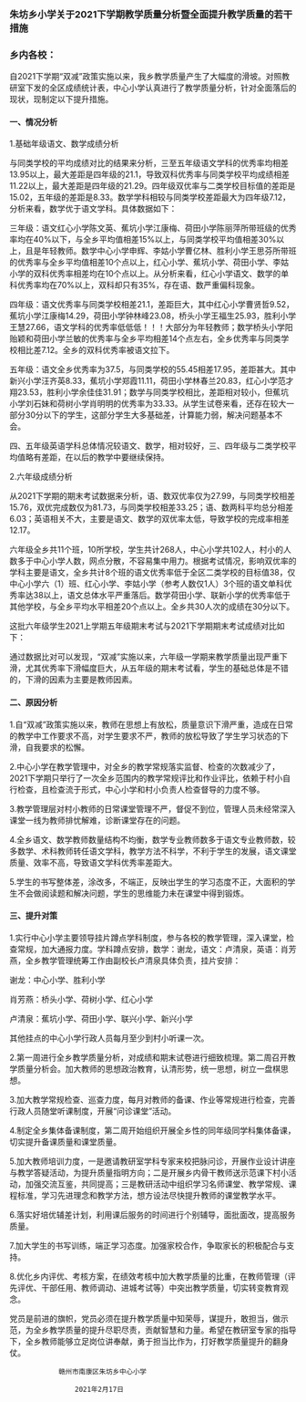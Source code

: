 ﻿---
layout: post
tags: [语文生活]
author: wkp
---

### 朱坊乡小学关于2021下学期教学质量分析暨全面提升教学质量的若干措施

### 乡内各校：

自2021下学期“双减”政策实施以来，我乡教学质量产生了大幅度的滑坡。对照教研室下发的全区成绩统计表，中心小学认真进行了教学质量分析，针对全面落后的现状，现制定以下提升措施。

#### 一、情况分析

1.基础年级语文、数学成绩分析

与同类学校的平均成绩对比的结果来分析，三至五年级语文学科的优秀率均相差13.95以上，最大差距是四年级的21.1，导致双科优秀率与同类学校平均成绩相差11.22以上，最大差距是四年级的21.29。四年级双优率与二类学校目标值的差距是15.02，五年级的差距是8.33。数学学科相较与同类学校差距最大为四年级7.12，分析来看，数学优于语文学科。具体数据如下：

三年级：语文红心小学陈文英、蕉坑小学江康梅、荷田小学陈丽萍所带班级的优秀率均在40%以下，与全乡平均值相差15%以上，与同类学校平均值相差30%以上，且是年轻教师。数学中心小学申辉、李姑小学曹亿林、胜利小学王思芬所带班的优秀率与全乡平均值相差10个点以上，红心小学、蕉坑小学、荷田小学、李姑小学的双科优秀率相差均在10个点以上。从分析来看，红心小学语文、数学的单科优秀率均在70%以上，双科却只有35%，存在语、数严重偏科现象。

四年级：语文优秀率与同类学校相差21.1，差距巨大，其中红心小学曹贤哲9.52，蕉坑小学江康梅14.29，荷田小学钟林峰23.08，桥头小学王福生25.93，胜利小学王慧27.66，语文学科的优秀率低低低！！！大部分为年轻教师；数学桥头小学阳贻颖和荷田小学兰敏的优秀率与全乡平均相差14个点左右，全乡优秀率与同类学校相比差7.12。全乡的双科优秀率被语文拉下。

五年级：语文全乡优秀率为37.5，与同类学校的55.45相差17.95，差距甚大。其中新兴小学汪齐英8.33，蕉坑小学郑霞11.11，荷田小学林春兰20.83，红心小学范才翔23.53，胜利小学余佳佳31.91；数学与同类学校相比，差距相对较小，但蕉坑小学刘石妹和荷树小学肖明明的优秀率为33.33。从学生试卷来看，还存在较大一部分30分以下的学生，这部分学生大多基础差，计算能力弱，解决问题基本不会。

四、五年级英语学科总体情况较语文、数学，相对较好，三、四年级与二类学校平均值略有差距，在以后的教学中要继续保持。

2.六年级成绩分析

从2021下学期的期末考试数据来分析，语、数双优率仅为27.99，与同类学校相差15.76，双优完成数仅为81.73，与同类学校相差33.25；语、数两科平均总分相差6.03；英语相关不大，主要是语文、数学的双优率太低，导致学校的完成率相差12.17。

六年级全乡共11个班，10所学校，学生共计268人，中心小学共102人，村小的人数多于中心小学人数，网点分散，不容易集中用力。根据考试情况，影响双优率的学科主要是语文，全乡共计8个班的语文优秀率低于全区二类学校的目标值38，仅中心小学六（1）班、红心小学、李姑小学（参考人数仅1人）3个班的语文单科优秀率达38以上，语文总体水平严重落后。数学荷田小学、联新小学的优秀率低于其他学校，与全乡平均水平相差20个点以上。全乡共30人次的成绩在30分以下。

这批六年级学生2021上学期五年级期末考试与2021下学期期末考试成绩对比如下：

通过数据比对可以发现，“双减”实施以来，六年级一学期来教学质量出现严重下滑，尤其优秀率下滑幅度巨大，从五年级的期末考试看，学生的基础总体是不错的，下滑的因素为主要是教师因素。

#### 二、原因分析

1.自“双减”政策实施以来，教师在思想上有放松，质量意识下滑严重，造成在日常的教学中工作要求不高，对学生要求不严，教师的放松导致了学生学习状态的下滑，自我要求的松懈。

2.中心小学在教学管理中，对全乡的教学常规落实监督、检查的次数减少了，2021下学期只举行了一次全乡范围内的教学常规评比和作业评比，依赖于村小自行检查，且检查流于形式，中心小学和村小负责人检查督导的力度不够。

3.教学管理层对村小教师的日常课堂管理不严，督促不到位，管理人员未经常深入课堂一线为教师排忧解难，诊断课堂存在的问题。

4.全乡语文、数学教师数量结构不均衡，数学专业教师数多于语文专业教师数，较多数学、术科教师转任语文学科，教学方法不科学，不利于学生的发展，语文课堂质量、效率不高，导致语文学科优秀率差距大。

5.学生的书写整体差，涂改多，不端正，反映出学生的学习态度不正，大面积的学生不会做阅读题和解决问题，学生的思维能力未在课堂中得到锻炼。

#### 三、提升对策

1.实行中心小学主要领导挂片蹲点学科制度，参与各校的教学管理，深入课堂，检查常规，加大通报力度。学科蹲点安排，数学：谢龙，语文：卢清泉，英语：肖芳燕，全乡教学管理统筹工作由副校长卢清泉具体负责，挂片安排：

谢龙：中心小学、胜利小学

肖芳燕：桥头小学、荷树小学、红心小学

卢清泉：蕉坑小学、荷田小学、联兴小学、新兴小学

其他挂点的中心小学行政人员每月至少到村小听课一次。

2.第一周进行全乡教学质量分析，对成绩和期末试卷进行细致梳理。第二周召开教学质量分析会。加大教师的思想政治教育，认清形势，统一思想，树立一盘棋思想。

3.加大教学常规检查、巡查力度，每月对教师的备课、作业等常规进行检查，完善行政人员随堂听课制度，开展“问诊课堂”活动。

4.制定全乡集体备课制度，第二周开始组织开展全乡性的同年级同学科集体备课，切实提升备课质量和课堂质量。

5.加大教师培训力度，一是邀请教研室学科专家来校把脉问诊，开展作业设计讲座与教学答疑活动，为提升质量指明方向；二是开展乡内骨干教师送示范课下村小活动，加强交流互鉴，共同提高；三是教研活动中组织学习名师课堂、教学常规、课程标准，学习先进理念和教学方法，想方设法尽快提升教师的课堂教学水平。

6.落实好培优辅差计划，利用课后服务的时间进行个别辅导，面批面改，提高服务质量。

7.加大学生的书写训练，端正学习态度。加强家校合作，争取家长的积极配合与支持。

8.优化乡内评优、考核方案，在绩效考核中加大教学质量的比重，在教师管理（评先评优、干部任用、教师调动、进城考试等）中突出教学质量，切实转变教育观念。

党员是前进的旗帜，党员必须在提升教学质量中知荣辱，谋提升，敢担当，做示范，为全乡教学质量的提升尽职尽责，贡献智慧和力量。希望在教研室专家的指导下，全乡教师能够立足岗位讲奉献，勇于担当比作为，打好教学质量提升的翻身仗。

                赣州市南康区朱坊乡中心小学

                    2021年2月17日